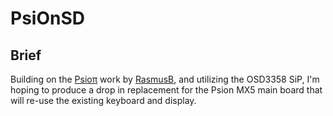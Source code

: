 # PsiOnSD
## Brief
Building on the [Psioπ](https://hackaday.io/project/4042-psio) work by [RasmusB](https://hackaday.io/RasmusB), and utilizing the OSD3358 SiP,
I'm hoping to produce a drop in replacement for the Psion MX5 main board that will re-use the existing keyboard and display.
